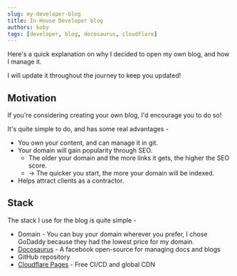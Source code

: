 ```yaml
---
slug: my-developer-blog
title: In-House Developer blog
authors: koby
tags: [developer, blog, docosaurus, cloudflare]
---
```


Here's a quick explanation on why I decided to open my own blog, and how I manage it.

I will update it throughout the journey to keep you updated!

## Motivation

If you're considering creating your own blog, I'd encourage you to do so!

It's quite simple to do, and has some real advantages -

- You own your content, and can manage it in git.
- Your domain will gain popularity through SEO.
  - The older your domain and the more links it gets, the higher the SEO score.
  - → The quicker you start, the more your domain will be indexed.
- Helps attract clients as a contractor.

## Stack

The stack I use for the blog is quite simple -

- Domain - You can buy your domain wherever you prefer, I chose GoDaddy because they had the lowest price for my domain.
- [Docosaurus](https://docusaurus.io/) - A facebook open-source for managing docs and blogs
- GitHub repository
- [Cloudflare Pages](https://pages.cloudflare.com/) - Free CI/CD and global CDN
